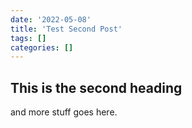 ```yaml
---
date: '2022-05-08'
title: 'Test Second Post'
tags: []
categories: []
---
```


## This is the second heading

and more stuff goes here.
